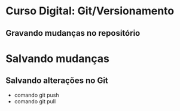 # Curso Digital: Git/Versionamento

## Gravando mudanças no repositório

# Salvando mudanças

## Salvando alterações no Git

* comando git push
* comando git pull
